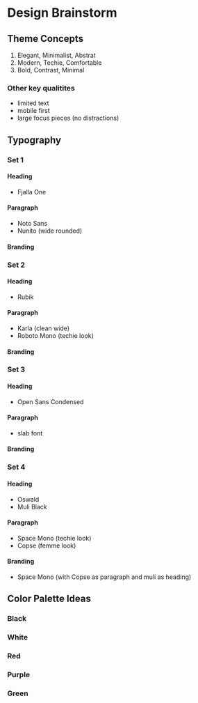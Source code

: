 # Design Brainstorm

## Theme Concepts

1. Elegant, Minimalist, Abstrat
2. Modern, Techie, Comfortable
3. Bold, Contrast, Minimal

### Other key qualitites
* limited text
* mobile first
* large focus pieces (no distractions)


## Typography

### Set 1

#### Heading
* Fjalla One
#### Paragraph
* Noto Sans
* Nunito (wide rounded)
#### Branding

### Set 2

#### Heading
* Rubik
#### Paragraph
* Karla (clean wide)
* Roboto Mono (techie look)
#### Branding

### Set 3

#### Heading
* Open Sans Condensed
#### Paragraph
* slab font
#### Branding

### Set 4
#### Heading
* Oswald
* Muli Black
#### Paragraph
* Space Mono (techie look)
* Copse (femme look)
#### Branding
* Space Mono (with Copse as paragraph and muli as heading)
## Color Palette Ideas

### Black

### White

### Red

### Purple

### Green

